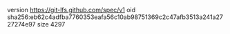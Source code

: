 version https://git-lfs.github.com/spec/v1
oid sha256:eb62c4adfba7760353eafa56c10ab98751369c2c47afb3513a241a2727274e97
size 4297
